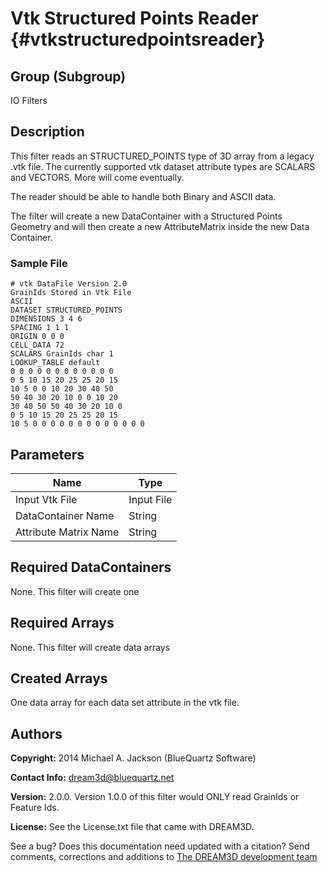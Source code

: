 Vtk Structured Points Reader  {#vtkstructuredpointsreader}
======

## Group (Subgroup) ##
IO Filters

## Description ##

This filter reads an STRUCTURED_POINTS type of 3D array from a legacy .vtk file. The
currently supported vtk dataset attribute types are SCALARS and VECTORS. More will
come eventually.

The reader should be able to handle both Binary and ASCII data.

The filter will create a new DataContainer with a Structured Points Geometry and will
then create a new AttributeMatrix inside the new Data Container.

### Sample File ###

    # vtk DataFile Version 2.0
    GrainIds Stored in Vtk File
    ASCII
    DATASET STRUCTURED_POINTS
    DIMENSIONS 3 4 6
    SPACING 1 1 1
    ORIGIN 0 0 0
    CELL_DATA 72
    SCALARS GrainIds char 1
    LOOKUP_TABLE default
    0 0 0 0 0 0 0 0 0 0 0 0
    0 5 10 15 20 25 25 20 15
    10 5 0 0 10 20 30 40 50
    50 40 30 20 10 0 0 10 20
    30 40 50 50 40 30 20 10 0
    0 5 10 15 20 25 25 20 15
    10 5 0 0 0 0 0 0 0 0 0 0 0 0 0


## Parameters ##

| Name | Type |
|------|------|
| Input Vtk File | Input File |
| DataContainer Name | String |
| Attribute Matrix Name | String |

## Required DataContainers ##
None. This filter will create one

## Required Arrays ##
None. This filter will create data arrays


## Created Arrays ##
One data array for each data set attribute in the vtk file.


## Authors ##

**Copyright:** 2014 Michael A. Jackson (BlueQuartz Software)

**Contact Info:** dream3d@bluequartz.net

**Version:** 2.0.0. Version 1.0.0 of this filter would ONLY read GrainIds or Feature Ids.

**License:**  See the License.txt file that came with DREAM3D.




See a bug? Does this documentation need updated with a citation? Send comments, corrections and additions to [The DREAM3D development team](mailto:dream3d@bluequartz.net?subject=Documentation%20Correction)

